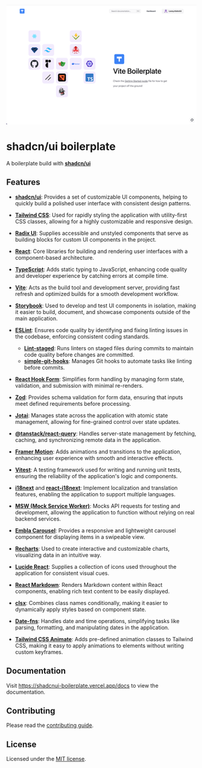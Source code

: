 <div align="center">
  <img src="public/index.png" alt="Cover image" width="700px">
</div>

# shadcn/ui boilerplate

A boilerplate build with [**shadcn/ui**](https://github.com/shadcn-ui/ui)


## Features

- [**shadcn/ui**](https://github.com/shadcn-ui/ui): Provides a set of customizable UI components, helping to quickly build a polished user interface with consistent design patterns.

- [**Tailwind CSS**](https://tailwindcss.com): Used for rapidly styling the application with utility-first CSS classes, allowing for a highly customizable and responsive design.

- [**Radix UI**](https://www.radix-ui.com/): Supplies accessible and unstyled components that serve as building blocks for custom UI components in the project.

- [**React**](https://reactjs.org): Core libraries for building and rendering user interfaces with a component-based architecture.

- [**TypeScript**](https://www.typescriptlang.org/): Adds static typing to JavaScript, enhancing code quality and developer experience by catching errors at compile time.

- [**Vite**](https://vitejs.dev): Acts as the build tool and development server, providing fast refresh and optimized builds for a smooth development workflow.

- [**Storybook**](https://storybook.js.org/): Used to develop and test UI components in isolation, making it easier to build, document, and showcase components outside of the main application.

- [**ESLint**](https://eslint.org/): Ensures code quality by identifying and fixing linting issues in the codebase, enforcing consistent coding standards.
  - [**Lint-staged**](https://github.com/okonet/lint-staged): Runs linters on staged files during commits to maintain code quality before changes are committed.
  - [**simple-git-hooks**](https://github.com/toplenboren/simple-git-hooks): Manages Git hooks to automate tasks like linting before commits.

- [**React Hook Form**](https://react-hook-form.com): Simplifies form handling by managing form state, validation, and submission with minimal re-renders.

- [**Zod**](https://github.com/colinhacks/zod): Provides schema validation for form data, ensuring that inputs meet defined requirements before processing.

- [**Jotai**](https://github.com/pmndrs/jotai): Manages state across the application with atomic state management, allowing for fine-grained control over state updates.

- [**@tanstack/react-query**](https://tanstack.com/query/latest): Handles server-state management by fetching, caching, and synchronizing remote data in the application.

- [**Framer Motion**](https://www.framer.com/motion/): Adds animations and transitions to the application, enhancing user experience with smooth and interactive effects.

- [**Vitest**](https://vitest.dev): A testing framework used for writing and running unit tests, ensuring the reliability of the application's logic and components.

- [**i18next**](https://www.i18next.com) and [**react-i18next**](https://react.i18next.com): Implement localization and translation features, enabling the application to support multiple languages.

- [**MSW (Mock Service Worker)**](https://mswjs.io): Mocks API requests for testing and development, allowing the application to function without relying on real backend services.

- [**Embla Carousel**](https://www.embla-carousel.com/): Provides a responsive and lightweight carousel component for displaying items in a swipeable view.

- [**Recharts**](https://recharts.org/): Used to create interactive and customizable charts, visualizing data in an intuitive way.

- [**Lucide React**](https://lucide.dev/docs/lucide-react): Supplies a collection of icons used throughout the application for consistent visual cues.

- [**React Markdown**](https://github.com/remarkjs/react-markdown): Renders Markdown content within React components, enabling rich text content to be easily displayed.

- [**clsx**](https://github.com/lukeed/clsx): Combines class names conditionally, making it easier to dynamically apply styles based on component state.

- [**Date-fns**](https://date-fns.org/): Handles date and time operations, simplifying tasks like parsing, formatting, and manipulating dates in the application.

- [**Tailwind CSS Animate**](https://github.com/tailwindlabs/tailwindcss-animate): Adds pre-defined animation classes to Tailwind CSS, making it easy to apply animations to elements without writing custom keyframes.

## Documentation

Visit https://shadcnui-boilerplate.vercel.app/docs to view the documentation.

## Contributing

Please read the [contributing guide](/CONTRIBUTING.md).

## License

Licensed under the [MIT license](./LICENSE).
